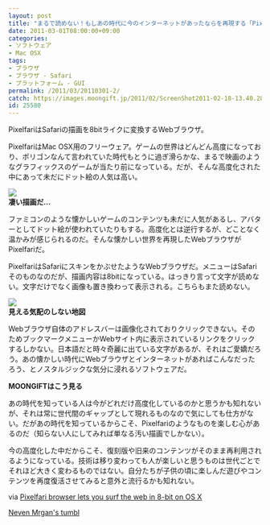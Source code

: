 ```yaml
---
layout: post
title: "まるで読めない！もしあの時代に今のインターネットがあったならを再現する「Pixelfari」"
date: 2011-03-01T08:00:00+09:00
categories:
- ソフトウェア
- Mac OSX
tags: 
- ブラウザ
- ブラウザ - Safari
- プラットフォーム - GUI
permalink: /2011/03/20110301-2/
catch: https://images.moongift.jp/2011/02/ScreenShot2011-02-18-13.40.28_thumb.png
id: 25580
---
```

PixelfariはSafariの描画を8bitライクに変換するWebブラウザ。

  

PixelfariはMac OSX用のフリーウェア。ゲームの世界はどんどん高度になっており、ポリゴンなんて言われていた時代もとうに過ぎ滑らかな、まるで映画のようなグラフィックスのゲームが当たり前になっている。だが、そんな高度化された中にあって未だにドット絵の人気は高い。

  

![](https://images.moongift.jp/2011/02/ScreenShot2011-02-18-13.39.05_thumb.png)  
**凄い描画だ…**

  

ファミコンのような懐かしいゲームのコンテンツも未だに人気があるし、アバターとしてドット絵が使われていたりもする。高度化とは逆行するが、どことなく温かみが感じられるのだ。そんな懐かしい世界を再現したWebブラウザがPixelfariだ。

  
<!--more-->  

PixelfariはSafariにスキンをかぶせたようなWebブラウザだ。メニューはSafariそのものなのだが、描画内容は8bitになっている。はっきり言って文字が読めない。文字だけでなく画像も置き換わって表示される。こちらもまた読めない。

  

![](https://images.moongift.jp/2011/02/ScreenShot2011-02-18-13.40.28_thumb.png)  
**見える気配のしない地図**

  

Webブラウザ自体のアドレスバーは画像化されておりクリックできない。そのためブックマークメニューかWebサイト内に表示されているリンクをクリックするしかない。日本語だと時々奇麗に出ている文字があるが、それはご愛嬌だろう。あの懐かしい時代にWebブラウザとインターネットがあればこんなだったろう、とノスタルジックな気分に浸れるソフトウェアだ。

  
  
  

**MOONGIFTはこう見る**

  

あの時代を知っている人は今がどれだけ高度化しているのかと思うかも知れないが、それは常に世代間のギャップとして現れるものなので気にしても仕方がない。だがあの時代を知っているからこそ、Pixelfariのようなものを楽しむ心があるのだ（知らない人にしてみれば単なる汚い描画でしかない）。

  

今の高度化した中だからこそ、復刻版や旧来のコンテンツがそのまま再利用されるようになっている。技術は移り変わっても人が楽しいと思うものは世代ごとでそれほど大きく変わるものではない。自分たちが子供の頃に楽しんだ遊びやコンテンツを再度復活させてみると意外と流行るかも知れない。

  

via [Pixelfari browser lets you surf the web in 8-bit on OS X](http://downloadsquad.switched.com/2011/02/17/pixelfari-browser-lets-you-surf-the-web-in-8-bit-on-os-x/)

  

[Neven Mrgan's tumbl](http://mrgan.tumblr.com/post/3330188156/pixelfari)

